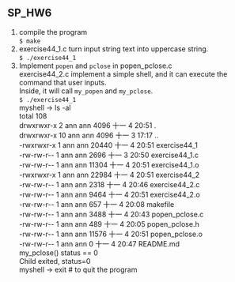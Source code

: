 ## SP_HW6  
1. compile the program  
    `$ make`  
2. exercise44_1.c turn input string text into uppercase string.  
    `$ ./exercise44_1`   
3. Implement `popen` and `pclose` in popen_pclose.c  
exercise44_2.c implement a simple shell, and it can execute the command that user inputs.  
Inside, it will call `my_popen` and `my_pclose`.  
    `$ ./exercise44_1`  
    myshell -> ls -al  
    total 108  
    drwxrwxr-x  2 ann ann  4096 十一  4 20:51 .  
    drwxrwxr-x 10 ann ann  4096 十一  3 17:17 ..  
    -rwxrwxr-x  1 ann ann 20440 十一  4 20:51 exercise44_1  
    -rw-rw-r--  1 ann ann  2696 十一  3 20:50 exercise44_1.c  
    -rw-rw-r--  1 ann ann 11304 十一  4 20:51 exercise44_1.o  
    -rwxrwxr-x  1 ann ann 22984 十一  4 20:51 exercise44_2  
    -rw-rw-r--  1 ann ann  2318 十一  4 20:46 exercise44_2.c  
    -rw-rw-r--  1 ann ann  9464 十一  4 20:51 exercise44_2.o  
    -rw-rw-r--  1 ann ann   657 十一  4 20:08 makefile  
    -rw-rw-r--  1 ann ann  3488 十一  4 20:43 popen_pclose.c  
    -rw-rw-r--  1 ann ann   489 十一  4 20:05 popen_pclose.h  
    -rw-rw-r--  1 ann ann 11576 十一  4 20:51 popen_pclose.o  
    -rw-rw-r--  1 ann ann     0 十一  4 20:47 README.md  
	    my_pclose() status == 0  
	    Child exited, status=0  
     myshell -> exit # to quit the program   
